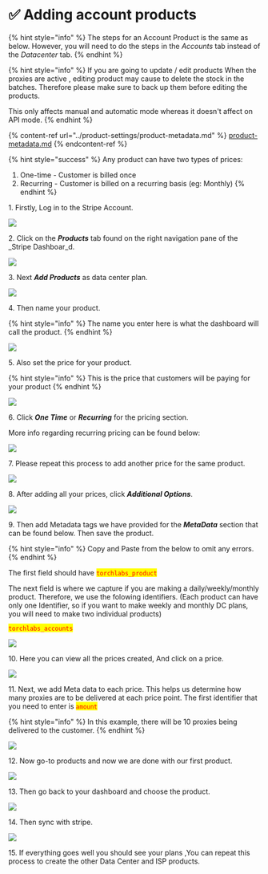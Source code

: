 # ✅ Adding account products

{% hint style="info" %}
The steps for an Account Product is the same as below. However, you will need to do the steps in the _Accounts_ tab instead of the _Datacenter_ tab.
{% endhint %}

{% hint style="info" %}
If you are going to update / edit products When the proxies are active , editing product may cause to delete the stock in the batches. Therefore please make sure to back up them before editing the products.

This only affects manual and automatic mode whereas it doesn't affect on API mode.
{% endhint %}

{% content-ref url="../product-settings/product-metadata.md" %}
[product-metadata.md](../product-settings/product-metadata.md)
{% endcontent-ref %}

{% hint style="success" %}
Any product can have two types of prices:&#x20;

1. One-time - Customer is billed once
2. Recurring - Customer is billed on a recurring basis (eg: Monthly)
{% endhint %}

1\. Firstly, Log in to the Stripe Account.

![](<../.gitbook/assets/Untitled design (1) (8).png>)

2\. Click on the _**Products**_ tab found on the right navigation pane of the _Stripe Dashboar_d.

![](<../.gitbook/assets/Untitled design (2).png>)

3\. Next _**Add Products**_ as data center plan.

![](<../.gitbook/assets/Untitled design (3) (2).png>)

4\. Then name your product.

{% hint style="info" %}
The name you enter here is what the dashboard will call the product.
{% endhint %}

![](<../.gitbook/assets/1 (35) (1).png>)

5\. Also set the price for your product.

{% hint style="info" %}
This is the price that customers will be paying for your product
{% endhint %}

![](<../.gitbook/assets/Untitled design (5) (6).png>)

6\. Click _**One Time**_ or _**Recurring**_ for the pricing section.

More info regarding recurring pricing can be found below:

![](<../.gitbook/assets/Untitled design (6) (7).png>)

7\. Please repeat this process to add another price for the same product.

![](<../.gitbook/assets/Untitled design (7) (1).png>)

8\. After adding all your prices, click _**Additional Options**_.

![](<../.gitbook/assets/1 (44).png>)

9\. Then add Metadata tags we have provided for the _**MetaData**_ section that can be found below.  Then save the product.&#x20;

{% hint style="info" %}
Copy and Paste from the below to omit any errors.
{% endhint %}

The first field should have <mark style="color:red;">`torchlabs_product`</mark>

The next field is where we capture if you are making a daily/weekly/monthly product. Therefore, we use the folowing identifiers. (Each product can have only one Identifier, so if you want to make weekly and monthly DC plans, you will need to make two individual products)

<mark style="color:red;">`torchlabs_accounts`</mark>

![](<../.gitbook/assets/1 (58).png>)

10\. Here you can view all the prices created, And click on a price.

![](<../.gitbook/assets/1 (45).png>)

11\. Next, we add Meta data to each price. This helps us determine how many proxies are to be delivered at each price point. The first identifier that you need to enter is <mark style="color:red;">`amount`</mark>

{% hint style="info" %}
In this example, there will be 10 proxies being delivered to the customer.
{% endhint %}

![](<../.gitbook/assets/1 (43).png>)

12\. Now go-to products and now we are done with our first product.

![](<../.gitbook/assets/1 (42).png>)

13\. Then go back to your dashboard and choose the product.

![](<../.gitbook/assets/1 (75) (1).png>)

14\. Then sync with stripe.

![](<../.gitbook/assets/Screenshot (966) (1).png>)

15\. If everything goes well you should see your plans ,You can repeat this process to create the other Data Center and ISP products.&#x20;

